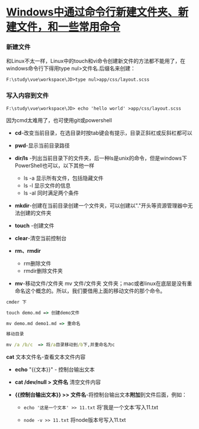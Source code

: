 # [Windows中通过命令行新建文件夹、新建文件，和一些常用命令](https://www.cnblogs.com/yanqiong/p/10587960.html)

### **新建文件**

和Linux不太一样，Linux中的touch和vi命令创建新文件的方法都不能用了，在windows命令行下得用type nul>文件名.后缀名来创建：

`F:\study\vue\workspace\JD>type nul>app/css/layout.scss`

### 写入内容到文件

`F:\study\vue\workspace\JD> echo 'hello world' >app/css/layout.scss`

因为cmd太难用了，也可使用git或powershell

- **cd**-改变当前目录，在选目录时按tab键会有提示，目录正斜杠或反斜杠都可以

- **pwd**-显示当前目录路径

- **dir/ls** -列出当前目录下的文件夹，后一种ls是unix的命令，但是windows下PowerShell也可以，以下其他一样

  - ls -a 显示所有文件，包括隐藏文件
  - ls -l 显示文件的信息
  - ls -al 同时满足两个条件

- **mkdir**-创建在当前目录创建一个文件夹，可以创建以"."开头等资源管理器中无法创建的文件夹

- **touch** -创建文件

- **clear**-清空当前控制台

- **rm、rmdir**
  - rm删除文件
  - rmdir删除文件夹
  
- **mv**-移动文件/文件夹 mv 文件/文件夹 文件夹；mac或者linux在底层是没有重命名这个概念的。所以，我们要借用上面的移动文件的那个命令。

```cmd
cmder 下

touch demo.md => 创建demo文件

mv demo.md demo1.md => 重命名

移动目录

mv /a /b/c  => 将/a目录移动到/b下,并重命名为c
```

**cat** 文本文件名-查看文本文件内容

- **echo** "{{文本}}" - 控制台输出文本

- **cat /dev/null > 文件名**   清空文件内容

- **{{控制台输出文本}} >> 文件名**-将控制台输出文本**附加**到文件后面，例如：

  - `echo '这是一个文本' >> 11.txt` 将’我是一个文本‘写入11.txt

  - `node -v >> 11.txt` 将node版本号写入11.txt

 
